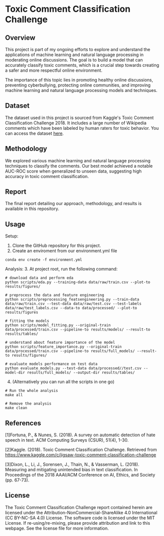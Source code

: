 # Toxic Comment Classification Challenge

## Overview
This project is part of my ongoing efforts to explore and understand the applications of machine learning and natural language processing in moderating online discussions. The goal is to build a model that can accurately classify toxic comments, which is a crucial step towards creating a safer and more respectful online environment.

The importance of this topic lies in promoting healthy online discussions, preventing cyberbullying, protecting online communities, and improving machine learning and natural language processing models and techniques.

## Dataset
The dataset used in this project is sourced from Kaggle's Toxic Comment Classification Challenge 2018. It includes a large number of Wikipedia comments which have been labeled by human raters for toxic behavior. You can access the dataset [here](https://www.kaggle.com/c/jigsaw-toxic-comment-classification-challenge).

## Methodology
We explored various machine learning and natural language processing techniques to classify the comments. Our best model achieved a notable AUC-ROC score when generalized to unseen data, suggesting high accuracy in toxic comment classification.

## Report
The final report detailing our approach, methodology, and results is available in this repository.

## Usage
Setup:
1. Clone the GitHub repository for this project.
2. Create an enviroment from our environment.yml file
```
conda env create -f environment.yml
```

Analysis:
3. At project root, run the following command:
```
# download data and perform eda
python scripts/eda.py --training-data data/raw/train.csv --plot-to results/figures/

# preprocess the data and feature engineering
python scripts/preprocessing_featsengineering.py --train-data data/raw/train.csv --test-data data/raw/test.csv --test-labels data/raw/test_labels.csv --data-to data/processed/ --plot-to results/figures
 
# fitting the models
python scripts/model_fitting.py --original-train data/processed/train.csv --pipeline-to results/models/ --result-to results/tables/

# understand about feature importance of the model
python scripts/feature_importance.py --original-train data/processed/train.csv --pipeline-to results/full_models/ --result-to results/figures/

# evaluate models performance on test data
python evaluate_models.py --test-data data/processed//test.csv --model-dir results/full_models/ --output-dir results/tables/
```

4. (Alternatively you can run all the scripts in one go)
```
# Run the whole analysis
make all

# Remove the analysis
make clean
```

## References
[1]Fortuna, P., & Nunes, S. (2018). A survey on automatic detection of hate speech in text. ACM Computing Surveys (CSUR), 51(4), 1-30.

[2]Kaggle. (2018). Toxic Comment Classification Challenge. Retrieved from https://www.kaggle.com/c/jigsaw-toxic-comment-classification-challenge

[3]Dixon, L., Li, J., Sorensen, J., Thain, N., & Vasserman, L. (2018). Measuring and mitigating unintended bias in text classification. In Proceedings of the 2018 AAAI/ACM Conference on AI, Ethics, and Society (pp. 67-73).

## License
The Toxic Comment Classification Challenge report contained herein are licensed under the Attribution-NonCommercial-ShareAlike 4.0 International (CC BY-NC-SA 4.0) License. The software code is licensed under the MIT License. If re-using/re-mixing, please provide attribution and link to this webpage. See the license file for more information.
